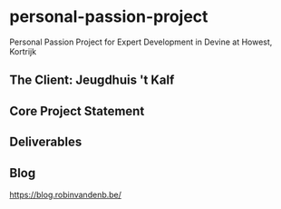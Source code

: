 # personal-passion-project
Personal Passion Project for Expert Development in Devine at Howest, Kortrijk


## The Client: Jeugdhuis 't Kalf

## Core Project Statement

## Deliverables

## Blog

https://blog.robinvandenb.be/


